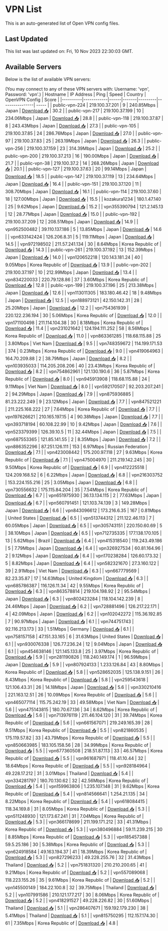 # VPN List

This is an auto-generated list of Open VPN config files.

## Last Updated

This list was last updated on: Fri, 10 Nov 2023 22:30:03 GMT.

## Available Servers

Below is the list of available VPN servers:

(You may connect to any of these VPN servers with: Username: 'vpn', Password: 'vpn'.)
| Hostname | IP Address | Ping | Speed | Country | OpenVPN Config | Score |
|----------|------------|------|-------|---------|----------------| ----- |
| public-vpn-224 | 219.100.37.201 | 9 | 240.85Mbps | Japan | [Download 📥](./configs/server_0_JP.ovpn) | 30.2 |
| public-vpn-217 | 219.100.37.199 | 10 | 234.06Mbps | Japan | [Download 📥](./configs/server_1_JP.ovpn) | 28.8 |
| public-vpn-118 | 219.100.37.87 | 8 | 243.43Mbps | Japan | [Download 📥](./configs/server_2_JP.ovpn) | 27.3 |
| public-vpn-105 | 219.100.37.85 | 24 | 286.76Mbps | Japan | [Download 📥](./configs/server_3_JP.ovpn) | 27.0 |
| public-vpn-97 | 219.100.37.83 | 25 | 263.19Mbps | Japan | [Download 📥](./configs/server_4_JP.ovpn) | 26.3 |
| public-vpn-256 | 219.100.37.159 | 23 | 314.39Mbps | Japan | [Download 📥](./configs/server_5_JP.ovpn) | 25.2 |
| public-vpn-200 | 219.100.37.213 | 16 | 190.00Mbps | Japan | [Download 📥](./configs/server_6_JP.ovpn) | 21.7 |
| public-vpn-38 | 219.100.37.2 | 14 | 268.26Mbps | Japan | [Download 📥](./configs/server_7_JP.ovpn) | 20.1 |
| public-vpn-127 | 219.100.37.63 | 20 | 99.14Mbps | Japan | [Download 📥](./configs/server_8_JP.ovpn) | 18.5 |
| public-vpn-147 | 219.100.37.119 | 13 | 234.64Mbps | Japan | [Download 📥](./configs/server_9_JP.ovpn) | 16.4 |
| public-vpn-151 | 219.100.37.120 | 11 | 308.70Mbps | Japan | [Download 📥](./configs/server_10_JP.ovpn) | 16.1 |
| public-vpn-114 | 219.100.37.60 | 18 | 127.00Mbps | Japan | [Download 📥](./configs/server_11_JP.ovpn) | 15.5 |
| kozakura1234 | 180.1.47.140 | 25 | 9.62Mbps | Japan | [Download 📥](./configs/server_12_JP.ovpn) | 15.2 |
| vpn355390794 | 121.2.145.13 | 12 | 28.77Mbps | Japan | [Download 📥](./configs/server_13_JP.ovpn) | 15.0 |
| public-vpn-192 | 219.100.37.209 | 12 | 208.51Mbps | Japan | [Download 📥](./configs/server_14_JP.ovpn) | 14.9 |
| vpn952500482 | 39.110.137.186 | 5 | 13.85Mbps | Japan | [Download 📥](./configs/server_15_JP.ovpn) | 14.6 |
| vpn633142424 | 126.206.8.31 | 5 | 119.11Mbps | Japan | [Download 📥](./configs/server_16_JP.ovpn) | 14.5 |
| vpn972198502 | 211.57.241.134 | 30 | 8.64Mbps | Korea Republic of | [Download 📥](./configs/server_17_KR.ovpn) | 14.3 |
| public-vpn-261 | 219.100.37.192 | 13 | 152.39Mbps | Japan | [Download 📥](./configs/server_18_JP.ovpn) | 14.0 |
| vpn120652218 | 120.143.181.24 | 40 | 9.05Mbps | Korea Republic of | [Download 📥](./configs/server_19_KR.ovpn) | 13.9 |
| public-vpn-202 | 219.100.37.197 | 10 | 212.99Mbps | Japan | [Download 📥](./configs/server_20_JP.ovpn) | 13.4 |
| vpn834220033 | 220.79.128.86 | 37 | 3.60Mbps | Korea Republic of | [Download 📥](./configs/server_21_KR.ovpn) | 12.8 |
| public-vpn-199 | 219.100.37.196 | 25 | 213.38Mbps | Japan | [Download 📥](./configs/server_22_JP.ovpn) | 12.6 |
| vpn113011305 | 183.180.46.42 | 18 | 9.48Mbps | Japan | [Download 📥](./configs/server_23_JP.ovpn) | 12.5 |
| vpn188973121 | 42.150.142.31 | 28 | 25.20Mbps | Japan | [Download 📥](./configs/server_24_JP.ovpn) | 12.2 |
| vpn754361939 | 220.122.236.194 | 30 | 5.06Mbps | Korea Republic of | [Download 📥](./configs/server_25_KR.ovpn) | 12.0 |
| vpn171100498 | 211.114.104.38 | 30 | 8.18Mbps | Korea Republic of | [Download 📥](./configs/server_26_KR.ovpn) | 11.4 |
| vpn231021642 | 124.194.111.252 | 58 | 8.56Mbps | Korea Republic of | [Download 📥](./configs/server_27_KR.ovpn) | 11.0 |
| vpn863361285 | 118.68.115.88 | 25 | 3.80Mbps | Viet Nam | [Download 📥](./configs/server_28_VN.ovpn) | 9.5 |
| vpn748359672 | 114.199.171.53 | 374 | 0.23Mbps | Korea Republic of | [Download 📥](./configs/server_29_KR.ovpn) | 9.0 |
| vpn419064963 | 164.70.209.88 | 2 | 38.79Mbps | Japan | [Download 📥](./configs/server_30_JP.ovpn) | 8.2 |
| vpn103935033 | 114.205.208.206 | 40 | 23.43Mbps | Korea Republic of | [Download 📥](./configs/server_31_KR.ovpn) | 8.2 |
| vpn754862961 | 121.130.190.6 | 36 | 5.87Mbps | Korea Republic of | [Download 📥](./configs/server_32_KR.ovpn) | 8.0 |
| vpn945913908 | 118.68.115.88 | 24 | 9.11Mbps | Viet Nam | [Download 📥](./configs/server_33_VN.ovpn) | 8.0 |
| vpn592170507 | 92.203.207.241 | 2 | 94.29Mbps | Japan | [Download 📥](./configs/server_34_JP.ovpn) | 7.9 |
| vpn875936885 | 81.23.222.249 | 9 | 23.12Mbps | Japan | [Download 📥](./configs/server_35_JP.ovpn) | 7.7 |
| vpn847521221 | 211.225.168.222 | 27 | 7.64Mbps | Korea Republic of | [Download 📥](./configs/server_36_KR.ovpn) | 7.7 |
| vpn197626621 | 210.165.197.15 | 4 | 90.38Mbps | Japan | [Download 📥](./configs/server_37_JP.ovpn) | 7.7 |
| vpn393718194 | 60.108.22.99 | 10 | 9.42Mbps | Japan | [Download 📥](./configs/server_38_JP.ovpn) | 7.6 |
| vpn523379399 | 126.39.10.5 | 11 | 32.44Mbps | Japan | [Download 📥](./configs/server_39_JP.ovpn) | 7.5 |
| vpn687553365 | 121.85.141.55 | 2 | 8.35Mbps | Japan | [Download 📥](./configs/server_40_JP.ovpn) | 7.2 |
| vpn886352296 | 87.251.126.111 | 153 | 6.97Mbps | Russian Federation | [Download 📥](./configs/server_41_RU.ovpn) | 7.1 |
| vpn423008442 | 175.200.97.118 | 27 | 9.63Mbps | Korea Republic of | [Download 📥](./configs/server_42_KR.ovpn) | 7.1 |
| vpn475004970 | 211.219.142.245 | 30 | 9.50Mbps | Korea Republic of | [Download 📥](./configs/server_43_KR.ovpn) | 6.9 |
| vpn412225518 | 124.209.168.52 | 6 | 6.22Mbps | Japan | [Download 📥](./configs/server_44_JP.ovpn) | 6.8 |
| vpn216303752 | 153.224.155.216 | 25 | 3.05Mbps | Japan | [Download 📥](./configs/server_45_JP.ovpn) | 6.8 |
| vpn730556632 | 175.115.84.204 | 35 | 7.54Mbps | Korea Republic of | [Download 📥](./configs/server_46_KR.ovpn) | 6.7 |
| vpn651975930 | 36.13.134.115 | 2 | 77.63Mbps | Japan | [Download 📥](./configs/server_47_JP.ovpn) | 6.7 |
| vpn560791451 | 121.103.74.139 | 3 | 149.28Mbps | Japan | [Download 📥](./configs/server_48_JP.ovpn) | 6.6 |
| vpn843096612 | 173.216.6.35 | 167 | 0.81Mbps | United States | [Download 📥](./configs/server_49_US.ovpn) | 6.5 |
| vpn513744312 | 211.122.46.113 | 7 | 60.05Mbps | Japan | [Download 📥](./configs/server_50_JP.ovpn) | 6.5 |
| vpn305743151 | 220.150.60.69 | 5 | 38.10Mbps | Japan | [Download 📥](./configs/server_51_JP.ovpn) | 6.5 |
| vpn712735335 | 177.138.170.105 | 13 | 5.62Mbps | Brazil | [Download 📥](./configs/server_52_BR.ovpn) | 6.4 |
| vpn415318540 | 119.243.49.186 | 5 | 7.79Mbps | Japan | [Download 📥](./configs/server_53_JP.ovpn) | 6.4 |
| vpn326927534 | 60.81.164.96 | 2 | 9.12Mbps | Japan | [Download 📥](./configs/server_54_JP.ovpn) | 6.4 |
| vpn170238284 | 126.60.173.32 | 5 | 8.82Mbps | Japan | [Download 📥](./configs/server_55_JP.ovpn) | 6.4 |
| vpn582321670 | 27.3.160.122 | 39 | 2.91Mbps | Viet Nam | [Download 📥](./configs/server_56_VN.ovpn) | 6.3 |
| vpn667779569 | 82.23.35.87 | 17 | 14.63Mbps | United Kingdom | [Download 📥](./configs/server_57_GB.ovpn) | 6.3 |
| vpn685786387 | 116.126.11.34 | 42 | 9.55Mbps | Korea Republic of | [Download 📥](./configs/server_58_KR.ovpn) | 6.3 |
| vpn863578814 | 219.104.198.92 | 2 | 95.54Mbps | Japan | [Download 📥](./configs/server_59_JP.ovpn) | 6.3 |
| vpn802423284 | 118.104.142.239 | 8 | 24.46Mbps | Japan | [Download 📥](./configs/server_60_JP.ovpn) | 6.2 |
| vpn728881496 | 126.217.22.171 | 4 | 42.09Mbps | Japan | [Download 📥](./configs/server_61_JP.ovpn) | 6.2 |
| vpn102042272 | 115.36.192.85 | 7 | 90.97Mbps | Japan | [Download 📥](./configs/server_62_JP.ovpn) | 6.1 |
| vpn744751743 | 92.116.213.173 | 33 | 1.51Mbps | Germany | [Download 📥](./configs/server_63_DE.ovpn) | 6.1 |
| vpn758157158 | 47.151.33.165 | 6 | 31.63Mbps | United States | [Download 📥](./configs/server_64_US.ovpn) | 6.1 |
| vpn930076338 | 126.77.236.24 | 12 | 9.04Mbps | Japan | [Download 📥](./configs/server_65_JP.ovpn) | 6.1 |
| vpn454638146 | 121.145.133.8 | 25 | 3.97Mbps | Korea Republic of | [Download 📥](./configs/server_66_KR.ovpn) | 5.9 |
| vpn281190826 | 118.240.149.174 | 1 | 96.59Mbps | Japan | [Download 📥](./configs/server_67_JP.ovpn) | 5.9 |
| vpn807924133 | 1.233.126.84 | 43 | 8.80Mbps | Korea Republic of | [Download 📥](./configs/server_68_KR.ovpn) | 5.8 |
| vpn528652035 | 125.138.9.151 | 26 | 8.43Mbps | Korea Republic of | [Download 📥](./configs/server_69_KR.ovpn) | 5.8 |
| vpn259543618 | 121.106.43.31 | 26 | 14.18Mbps | Japan | [Download 📥](./configs/server_70_JP.ovpn) | 5.6 |
| vpn330210416 | 221.163.12.51 | 26 | 10.09Mbps | Korea Republic of | [Download 📥](./configs/server_71_KR.ovpn) | 5.6 |
| vpn465077114 | 115.75.242.19 | 33 | 49.58Mbps | Viet Nam | [Download 📥](./configs/server_72_VN.ovpn) | 5.6 |
| vpn475143815 | 180.70.67.136 | 34 | 8.62Mbps | Korea Republic of | [Download 📥](./configs/server_73_KR.ovpn) | 5.6 |
| vpn713976119 | 211.46.104.120 | 31 | 39.74Mbps | Korea Republic of | [Download 📥](./configs/server_74_KR.ovpn) | 5.6 |
| vpn661567071 | 219.249.165.39 | 28 | 9.51Mbps | Korea Republic of | [Download 📥](./configs/server_75_KR.ovpn) | 5.5 |
| vpn821860535 | 175.119.57.82 | 33 | 43.79Mbps | Korea Republic of | [Download 📥](./configs/server_76_KR.ovpn) | 5.5 |
| vpn850663985 | 183.105.158.56 | 28 | 34.99Mbps | Korea Republic of | [Download 📥](./configs/server_77_KR.ovpn) | 5.5 |
| vpn677360508 | 218.51.87.113 | 33 | 46.57Mbps | Korea Republic of | [Download 📥](./configs/server_78_KR.ovpn) | 5.5 |
| vpn961687971 | 118.41.10.44 | 32 | 18.64Mbps | Korea Republic of | [Download 📥](./configs/server_79_KR.ovpn) | 5.5 |
| vpn928184964 | 49.228.17.212 | 31 | 3.01Mbps | Thailand | [Download 📥](./configs/server_80_TH.ovpn) | 5.4 |
| vpn334281797 | 180.70.130.62 | 32 | 42.56Mbps | Korea Republic of | [Download 📥](./configs/server_81_KR.ovpn) | 5.4 |
| vpn159963806 | 1.235.107.148 | 31 | 9.62Mbps | Korea Republic of | [Download 📥](./configs/server_82_KR.ovpn) | 5.4 |
| vpn814566641 | 1.254.21.135 | 34 | 8.22Mbps | Korea Republic of | [Download 📥](./configs/server_83_KR.ovpn) | 5.4 |
| vpn618084415 | 118.34.169.8 | 31 | 8.05Mbps | Korea Republic of | [Download 📥](./configs/server_84_KR.ovpn) | 5.3 |
| vpn511248930 | 121.173.67.241 | 31 | 7.04Mbps | Korea Republic of | [Download 📥](./configs/server_85_KR.ovpn) | 5.3 |
| vpn366178699 | 211.199.171.212 | 33 | 41.31Mbps | Korea Republic of | [Download 📥](./configs/server_86_KR.ovpn) | 5.3 |
| vpn380496884 | 59.11.239.215 | 30 | 8.85Mbps | Korea Republic of | [Download 📥](./configs/server_87_KR.ovpn) | 5.3 |
| vpn185457388 | 59.5.25.186 | 30 | 5.38Mbps | Korea Republic of | [Download 📥](./configs/server_88_KR.ovpn) | 5.3 |
| vpn624918584 | 49.163.194.37 | 41 | 18.39Mbps | Korea Republic of | [Download 📥](./configs/server_89_KR.ovpn) | 5.3 |
| vpn827296233 | 49.228.255.76 | 32 | 31.43Mbps | Thailand | [Download 📥](./configs/server_90_TH.ovpn) | 5.2 |
| vpn751831320 | 210.210.200.65 | 41 | 9.21Mbps | Korea Republic of | [Download 📥](./configs/server_91_KR.ovpn) | 5.2 |
| vpn557089068 | 118.223.155.26 | 35 | 9.61Mbps | Korea Republic of | [Download 📥](./configs/server_92_KR.ovpn) | 5.2 |
| vpn145500149 | 184.22.100.8 | 32 | 39.75Mbps | Thailand | [Download 📥](./configs/server_93_TH.ovpn) | 5.2 |
| vpn107991586 | 210.121.177.217 | 30 | 8.06Mbps | Korea Republic of | [Download 📥](./configs/server_94_KR.ovpn) | 5.2 |
| vpn418291527 | 49.228.226.82 | 30 | 51.60Mbps | Thailand | [Download 📥](./configs/server_95_TH.ovpn) | 5.1 |
| vpn286407671 | 159.192.179.230 | 38 | 5.41Mbps | Thailand | [Download 📥](./configs/server_96_TH.ovpn) | 5.1 |
| vpn815750295 | 112.157.174.30 | 61 | 7.35Mbps | Korea Republic of | [Download 📥](./configs/server_97_KR.ovpn) | 4.8 |
